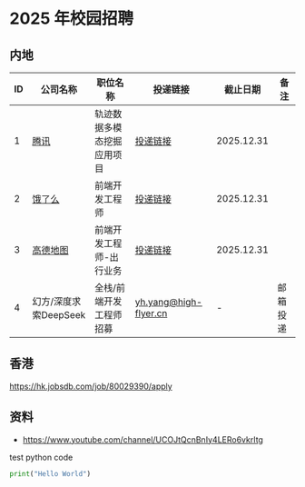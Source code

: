 # 2025 年校园招聘

## 内地

| ID | 公司名称 | 职位名称 | 投递链接 | 截止日期 | 备注 |
| --- | --- | --- | --- | --- | --- |
| 1 | [腾讯](https://join.qq.com/) | 轨迹数据多模态挖掘应用项目 | [投递链接](https://join.qq.com/post_detail.html?pid=14&id=257&tid=2&sid=231&said=5) | 2025.12.31 |  |
| 2 | [饿了么](https://talent.ele.me/campus/position-list?campusType=freshman&lang=zh) | 前端开发工程师 | [投递链接](https://talent.ele.me/personal/campus-application?lang=zh) | 2025.12.31 |  |
| 3 | [高德地图](https://talent.amap.com/campus/position-list?campusType=freshman&lang=zh) | 前端开发工程师-出行业务 | [投递链接](https://talent.amap.com/personal/campus-application?lang=zh) | 2025.12.31 |  |
| 4 | 幻方/深度求索DeepSeek | 全栈/前端开发工程师招募 | yh.yang@high-flyer.cn | - | 邮箱投递 |

## 香港

https://hk.jobsdb.com/job/80029390/apply


## 资料
- https://www.youtube.com/channel/UCOJtQcnBnIy4LERo6vkrItg

test python code
```python
print("Hello World")
```
